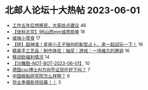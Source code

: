 # 北邮人论坛十大热帖 2023-06-01

- [工作五年后想移民，大家给点建议](https://bbs.byr.cn/article/Talking/6390194) 46
- [【坐标北京】96山西mm诚恳脱单](https://bbs.byr.cn/article/Friends/2040571) 18
- [咸味小零食](https://bbs.byr.cn/article/Food/524322) 17
- [【转】超神准！星座小王子独创的新型占卜、來一起試玩一下！](https://bbs.byr.cn/article/Constellations/326533) 16
- [精美手工艺品｜制作体验｜抽奖｜游戏｜一场难忘的邂逅](https://bbs.byr.cn/article/DIYLife/48166) 16
- [移动砍福利情况](https://bbs.byr.cn/article/Job/2191854) 14
- [【沙雕图-NOT-BOT-2023-06-01】](https://bbs.byr.cn/article/Picture/3342153) 10
- [德国csc博士AI方向签证现在好下吗？](https://bbs.byr.cn/article/GoAbroad/391097) 7
- [中国舰船研究院怎么样啊？](https://bbs.byr.cn/article/WorkLife/1200229) 6
- [毕业季摄影师招募！！](https://bbs.byr.cn/article/Photo/275599) 3


